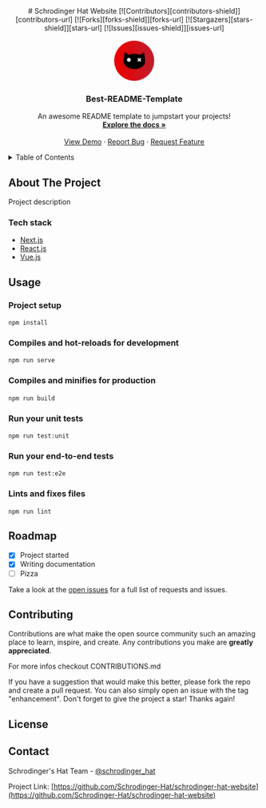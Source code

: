 
<div align='center'>
  # Schrodinger Hat Website
[![Contributors][contributors-shield]][contributors-url]
[![Forks][forks-shield]][forks-url]
[![Stargazers][stars-shield]][stars-url]
[![Issues][issues-shield]][issues-url]

</div>

<!-- PROJECT LOGO -->
<br />
<div align="center">
  <a href="https://github.com/othneildrew/Best-README-Template">
    <img src="src/assets/logo-64.png" alt="Logo" width="80" height="80">
  </a>

  <h3 align="center">Best-README-Template</h3>

  <p align="center">
    An awesome README template to jumpstart your projects!
    <br />
    <a href="https://github.com/Schrodinger-Hat/schrodinger-hat-website"><strong>Explore the docs »</strong></a>
    <br />
    <br />
    <a href="https://github.com/Schrodinger-Hat/schrodinger-hat-website">View Demo</a>
    ·
    <a href="https://github.com/Schrodinger-Hat/schrodinger-hat-website/issues">Report Bug</a>
    ·
    <a href="https://github.com/Schrodinger-Hat/schrodinger-hat-website/issues">Request Feature</a>
  </p>
</div>



<!-- TABLE OF CONTENTS -->
<details>
  <summary>Table of Contents</summary>
  <ol>
    <li>
      <a href="#about-the-project">About The Project</a>
      <ul>
        <li><a href="#built-with">Built With</a></li>
      </ul>
    </li>
    <li><a href="#usage">Usage</a></li>
    <li><a href="#roadmap">Roadmap</a></li>
    <li><a href="#contributing">Contributing</a></li>
    <li><a href="#license">License</a></li>
    <li><a href="#contact">Contact</a></li>
    <li><a href="#acknowledgments">Acknowledgments</a></li>
  </ol>
</details>



<!-- ABOUT THE PROJECT -->
## About The Project

Project description



### Tech stack

* [Next.js](https://nextjs.org/)
* [React.js](https://reactjs.org/)
* [Vue.js](https://vuejs.org/)


<!-- USAGE EXAMPLES -->
## Usage
### Project setup
```
npm install
```
### Compiles and hot-reloads for development
```
npm run serve
```

### Compiles and minifies for production
```
npm run build
```
### Run your unit tests
```
npm run test:unit
```
### Run your end-to-end tests
```
npm run test:e2e
```
### Lints and fixes files
```
npm run lint
```
<!-- ROADMAP -->
## Roadmap

- [x] Project started
- [x] Writing documentation
- [ ] Pizza

Take a look at the [open issues](https://github.com/Schrodinger-Hat/schrodinger-hat-website/issues) for a full list of requests and issues.


<!-- CONTRIBUTING -->
## Contributing

Contributions are what make the open source community such an amazing place to learn, inspire, and create. Any contributions you make are **greatly appreciated**.

For more infos checkout CONTRIBUTIONS.md

If you have a suggestion that would make this better, please fork the repo and create a pull request. You can also simply open an issue with the tag "enhancement".
Don't forget to give the project a star! Thanks again!


<!-- LICENSE -->
## License


<!-- CONTACT -->
## Contact

Schrodinger's Hat Team - [@schrodinger_hat](https://twitter.com/schrodinger_hat)

Project Link: [https://github.com/Schrodinger-Hat/schrodinger-hat-website](https://github.com/Schrodinger-Hat/schrodinger-hat-website)

<!-- MARKDOWN LINKS & IMAGES -->
<!-- https://www.markdownguide.org/basic-syntax/#reference-style-links -->
[contributors-shield]: https://img.shields.io/github/contributors/Schrodinger-Hat/schrodinger-hat-website.svg?style=for-the-badge
[contributors-url]: https://github.com/Schrodinger-Hat/schrodinger-hat-website/graphs/contributors
[forks-shield]: https://img.shields.io/github/forks/Schrodinger-Hat/schrodinger-hat-website.svg?style=for-the-badge
[forks-url]: https://github.com/Schrodinger-Hat/schrodinger-hat-website/network/members
[stars-shield]: https://img.shields.io/github/stars/Schrodinger-Hat/Best-README-Template.svg?style=for-the-badge
[stars-url]: https://github.com/Schrodinger-Hat/schrodinger-hat-website/stargazers
[issues-shield]: https://img.shields.io/github/issues/Schrodinger-Hat/schrodinger-hat-website.svg?style=for-the-badge
[issues-url]: https://github.com/Schrodinger-Hat/schrodinger-hat-website/issues
